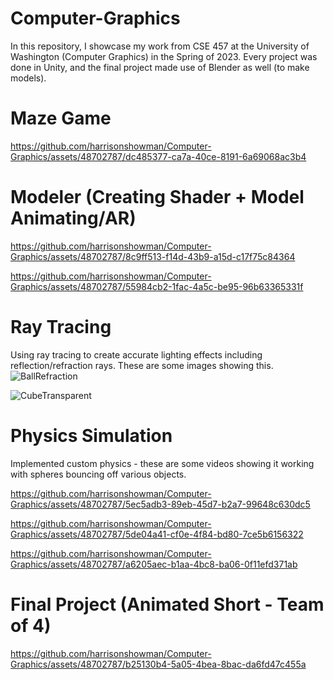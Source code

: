 # Computer-Graphics
In this repository, I showcase my work from CSE 457 at the University of Washington (Computer Graphics) in the Spring of 2023.
Every project was done in Unity, and the final project made use of Blender as well (to make models).

# Maze Game
https://github.com/harrisonshowman/Computer-Graphics/assets/48702787/dc485377-ca7a-40ce-8191-6a69068ac3b4

# Modeler (Creating Shader + Model Animating/AR)
https://github.com/harrisonshowman/Computer-Graphics/assets/48702787/8c9ff513-f14d-43b9-a15d-c17f75c84364

https://github.com/harrisonshowman/Computer-Graphics/assets/48702787/55984cb2-1fac-4a5c-be95-96b63365331f

# Ray Tracing
Using ray tracing to create accurate lighting effects including reflection/refraction rays. These are some images showing this.
![BallRefraction](https://github.com/harrisonshowman/Computer-Graphics/assets/48702787/8c7b79ce-a03f-47e7-b0c4-35a63ee4489c)

![CubeTransparent](https://github.com/harrisonshowman/Computer-Graphics/assets/48702787/3321ec3f-921d-4905-8e82-407cfd5810a0)

# Physics Simulation
Implemented custom physics - these are some videos showing it working with spheres bouncing off various objects.

https://github.com/harrisonshowman/Computer-Graphics/assets/48702787/5ec5adb3-89eb-45d7-b2a7-99648c630dc5

https://github.com/harrisonshowman/Computer-Graphics/assets/48702787/5de04a41-cf0e-4f84-bd80-7ce5b6156322

https://github.com/harrisonshowman/Computer-Graphics/assets/48702787/a6205aec-b1aa-4bc8-ba06-0f11efd371ab

# Final Project (Animated Short - Team of 4)
https://github.com/harrisonshowman/Computer-Graphics/assets/48702787/b25130b4-5a05-4bea-8bac-da6fd47c455a
